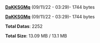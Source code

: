 [**DaKKSGMq**](/data/DaKKSGMq.txt) (09/11/22 - 03:29)- 1744 bytes

[**DaKKSGMq**](/data/DaKKSGMq.txt) (09/11/22 - 03:29)- 1744 bytes

**Total Datas**: 2252

**Total Size**: 13.09 MB / 13.1 MB